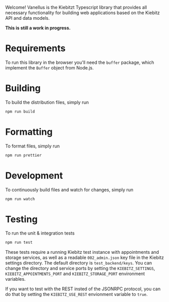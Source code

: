 Welcome! Vanellus is the Kiebitzt Typescript library that provides
all necessary functionality for building web applications based on
the Kiebitz API and data models.

**This is still a work in progress.**

# Requirements

To run this library in the browser you'll need the `buffer` package, which
implement the `Buffer` object from Node.js.

# Building

To build the distribution files, simply run

```bash
npm run build
```

# Formatting

To format files, simply run

```bash
npm run prettier
```

# Development

To continuously build files and watch for changes, simply run

```bash
npm run watch
```

# Testing

To run the unit & integration tests

```bash
npm run test
```

These tests require a running Kiebitz test instance with appointments and
storage services, as well as a readable `002_admin.json` key file in the Kiebitz
settings directory. The default directory is `test_backend/keys`. You can change
the directory and service ports by setting the `KIEBITZ_SETTINGS`,
`KIEBITZ_APPOINTMENTS_PORT` and `KIEBITZ_STORAGE_PORT` environment variables.

If you want to test with the REST insted of the JSONRPC protocol, you can do
that by setting the `KIEBITZ_USE_REST` envionment variable to `true`.
